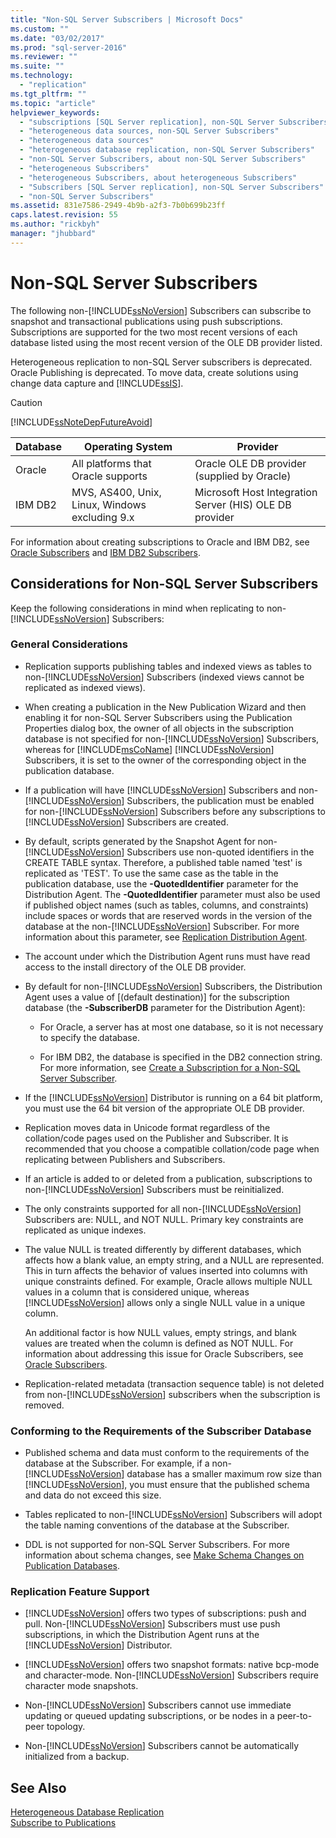 ```yaml
---
title: "Non-SQL Server Subscribers | Microsoft Docs"
ms.custom: ""
ms.date: "03/02/2017"
ms.prod: "sql-server-2016"
ms.reviewer: ""
ms.suite: ""
ms.technology: 
  - "replication"
ms.tgt_pltfrm: ""
ms.topic: "article"
helpviewer_keywords: 
  - "subscriptions [SQL Server replication], non-SQL Server Subscribers"
  - "heterogeneous data sources, non-SQL Server Subscribers"
  - "heterogeneous data sources"
  - "heterogeneous database replication, non-SQL Server Subscribers"
  - "non-SQL Server Subscribers, about non-SQL Server Subscribers"
  - "heterogeneous Subscribers"
  - "heterogeneous Subscribers, about heterogeneous Subscribers"
  - "Subscribers [SQL Server replication], non-SQL Server Subscribers"
  - "non-SQL Server Subscribers"
ms.assetid: 831e7586-2949-4b9b-a2f3-7b0b699b23ff
caps.latest.revision: 55
ms.author: "rickbyh"
manager: "jhubbard"
---
```

# Non-SQL Server Subscribers
  The following non-[!INCLUDE[ssNoVersion](../../../advanced-analytics/r-services/includes/ssnoversion-md.md)] Subscribers can subscribe to snapshot and transactional publications using push subscriptions. Subscriptions are supported for the two most recent versions of each database listed using the most recent version of the OLE DB provider listed.  
  
 Heterogeneous replication to non-SQL Server subscribers is deprecated. Oracle Publishing is deprecated. To move data, create solutions using change data capture and [!INCLUDE[ssIS](../../../analysis-services/instances/includes/ssis-md.md)].  
  
> [!CAUTION]  
>  [!INCLUDE[ssNoteDepFutureAvoid](../../../database-engine/configure/windows/includes/ssnotedepfutureavoid-md.md)]  
  
|Database|Operating System|Provider|  
|--------------|----------------------|--------------|  
|Oracle|All platforms that Oracle supports|Oracle OLE DB provider (supplied by Oracle)|  
|IBM DB2|MVS, AS400, Unix, Linux, Windows excluding 9.x|Microsoft Host Integration Server (HIS) OLE DB provider|  
  
 For information about creating subscriptions to Oracle and IBM DB2, see [Oracle Subscribers](../../../relational-databases/replication/non-sql/oracle-subscribers.md) and [IBM DB2 Subscribers](../../../relational-databases/replication/non-sql/ibm-db2-subscribers.md).  
  
## Considerations for Non-SQL Server Subscribers  
 Keep the following considerations in mind when replicating to non-[!INCLUDE[ssNoVersion](../../../advanced-analytics/r-services/includes/ssnoversion-md.md)] Subscribers:  
  
### General Considerations  
  
-   Replication supports publishing tables and indexed views as tables to non-[!INCLUDE[ssNoVersion](../../../advanced-analytics/r-services/includes/ssnoversion-md.md)] Subscribers (indexed views cannot be replicated as indexed views).  
  
-   When creating a publication in the New Publication Wizard and then enabling it for non-SQL Server Subscribers using the Publication Properties dialog box, the owner of all objects in the subscription database is not specified for non-[!INCLUDE[ssNoVersion](../../../advanced-analytics/r-services/includes/ssnoversion-md.md)] Subscribers, whereas for [!INCLUDE[msCoName](../../../advanced-analytics/r-services/tutorials/includes/msconame-md.md)] [!INCLUDE[ssNoVersion](../../../advanced-analytics/r-services/includes/ssnoversion-md.md)] Subscribers, it is set to the owner of the corresponding object in the publication database.  
  
-   If a publication will have [!INCLUDE[ssNoVersion](../../../advanced-analytics/r-services/includes/ssnoversion-md.md)] Subscribers and non-[!INCLUDE[ssNoVersion](../../../advanced-analytics/r-services/includes/ssnoversion-md.md)] Subscribers, the publication must be enabled for non-[!INCLUDE[ssNoVersion](../../../advanced-analytics/r-services/includes/ssnoversion-md.md)] Subscribers before any subscriptions to [!INCLUDE[ssNoVersion](../../../advanced-analytics/r-services/includes/ssnoversion-md.md)] Subscribers are created.  
  
-   By default, scripts generated by the Snapshot Agent for non-[!INCLUDE[ssNoVersion](../../../advanced-analytics/r-services/includes/ssnoversion-md.md)] Subscribers use non-quoted identifiers in the CREATE TABLE syntax. Therefore, a published table named 'test' is replicated as 'TEST'. To use the same case as the table in the publication database, use the **-QuotedIdentifier** parameter for the Distribution Agent. The **-QuotedIdentifier** parameter must also be used if published object names (such as tables, columns, and constraints) include spaces or words that are reserved words in the version of the database at the non-[!INCLUDE[ssNoVersion](../../../advanced-analytics/r-services/includes/ssnoversion-md.md)] Subscriber. For more information about this parameter, see [Replication Distribution Agent](../../../relational-databases/replication/agents/replication-distribution-agent.md).  
  
-   The account under which the Distribution Agent runs must have read access to the install directory of the OLE DB provider.  
  
-   By default for non-[!INCLUDE[ssNoVersion](../../../advanced-analytics/r-services/includes/ssnoversion-md.md)] Subscribers, the Distribution Agent uses a value of [(default destination)] for the subscription database (the **-SubscriberDB** parameter for the Distribution Agent):  
  
    -   For Oracle, a server has at most one database, so it is not necessary to specify the database.  
  
    -   For IBM DB2, the database is specified in the DB2 connection string. For more information, see [Create a Subscription for a Non-SQL Server Subscriber](../../../relational-databases/replication/create-a-subscription-for-a-non-sql-server-subscriber.md).  
  
-   If the [!INCLUDE[ssNoVersion](../../../advanced-analytics/r-services/includes/ssnoversion-md.md)] Distributor is running on a 64 bit platform, you must use the 64 bit version of the appropriate OLE DB provider.  
  
-   Replication moves data in Unicode format regardless of the collation/code pages used on the Publisher and Subscriber. It is recommended that you choose a compatible collation/code page when replicating between Publishers and Subscribers.  
  
-   If an article is added to or deleted from a publication, subscriptions to non-[!INCLUDE[ssNoVersion](../../../advanced-analytics/r-services/includes/ssnoversion-md.md)] Subscribers must be reinitialized.  
  
-   The only constraints supported for all non-[!INCLUDE[ssNoVersion](../../../advanced-analytics/r-services/includes/ssnoversion-md.md)] Subscribers are: NULL, and NOT NULL. Primary key constraints are replicated as unique indexes.  
  
-   The value NULL is treated differently by different databases, which affects how a blank value, an empty string, and a NULL are represented. This in turn affects the behavior of values inserted into columns with unique constraints defined. For example, Oracle allows multiple NULL values in a column that is considered unique, whereas [!INCLUDE[ssNoVersion](../../../advanced-analytics/r-services/includes/ssnoversion-md.md)] allows only a single NULL value in a unique column.  
  
     An additional factor is how NULL values, empty strings, and blank values are treated when the column is defined as NOT NULL. For information about addressing this issue for Oracle Subscribers, see [Oracle Subscribers](../../../relational-databases/replication/non-sql/oracle-subscribers.md).  
  
-   Replication-related metadata (transaction sequence table) is not deleted from non-[!INCLUDE[ssNoVersion](../../../advanced-analytics/r-services/includes/ssnoversion-md.md)] subscribers when the subscription is removed.  
  
### Conforming to the Requirements of the Subscriber Database  
  
-   Published schema and data must conform to the requirements of the database at the Subscriber. For example, if a non-[!INCLUDE[ssNoVersion](../../../advanced-analytics/r-services/includes/ssnoversion-md.md)] database has a smaller maximum row size than [!INCLUDE[ssNoVersion](../../../advanced-analytics/r-services/includes/ssnoversion-md.md)], you must ensure that the published schema and data do not exceed this size.  
  
-   Tables replicated to non-[!INCLUDE[ssNoVersion](../../../advanced-analytics/r-services/includes/ssnoversion-md.md)] Subscribers will adopt the table naming conventions of the database at the Subscriber.  
  
-   DDL is not supported for non-SQL Server Subscribers. For more information about schema changes, see [Make Schema Changes on Publication Databases](../../../relational-databases/replication/publish/make-schema-changes-on-publication-databases.md).  
  
### Replication Feature Support  
  
-   [!INCLUDE[ssNoVersion](../../../advanced-analytics/r-services/includes/ssnoversion-md.md)] offers two types of subscriptions: push and pull. Non-[!INCLUDE[ssNoVersion](../../../advanced-analytics/r-services/includes/ssnoversion-md.md)] Subscribers must use push subscriptions, in which the Distribution Agent runs at the [!INCLUDE[ssNoVersion](../../../advanced-analytics/r-services/includes/ssnoversion-md.md)] Distributor.  
  
-   [!INCLUDE[ssNoVersion](../../../advanced-analytics/r-services/includes/ssnoversion-md.md)] offers two snapshot formats: native bcp-mode and character-mode. Non-[!INCLUDE[ssNoVersion](../../../advanced-analytics/r-services/includes/ssnoversion-md.md)] Subscribers require character mode snapshots.  
  
-   Non-[!INCLUDE[ssNoVersion](../../../advanced-analytics/r-services/includes/ssnoversion-md.md)] Subscribers cannot use immediate updating or queued updating subscriptions, or be nodes in a peer-to-peer topology.  
  
-   Non-[!INCLUDE[ssNoVersion](../../../advanced-analytics/r-services/includes/ssnoversion-md.md)] Subscribers cannot be automatically initialized from a backup.  
  
## See Also  
 [Heterogeneous Database Replication](../../../relational-databases/replication/non-sql/heterogeneous-database-replication.md)   
 [Subscribe to Publications](../../../relational-databases/replication/subscribe-to-publications.md)  
  
  